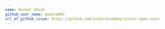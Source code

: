 ```yaml
---
name: Aniket Ghosh
github_user_name: quanta003
url_of_github_issue: https://github.com/scaleracademy/scaler-open-source-september-challenge/issues/334
---
```

